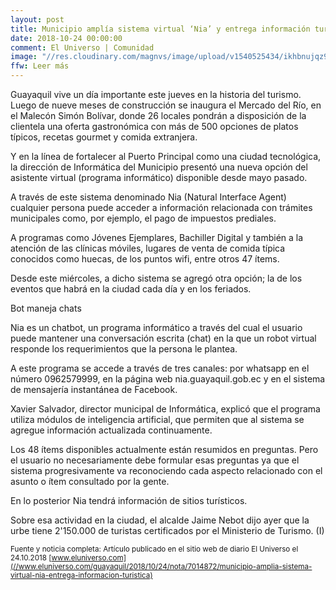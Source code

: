 ```yaml
---
layout: post
title: Municipio amplía sistema virtual ‘Nia’ y entrega información turística de Guayaquil
date: 2018-10-24 00:00:00
comment: El Universo | Comunidad
image: "//res.cloudinary.com/magnvs/image/upload/v1540525434/ikhbnujqz9da5afnxnps.jpg"
ffw: Leer más
---
```

Guayaquil vive un día importante este jueves en la historia del turismo. Luego de nueve meses de construcción se inaugura el Mercado del Río, en el Malecón Simón Bolívar, donde 26 locales pondrán a disposición de la clientela una oferta gastronómica con más de 500 opciones de platos típicos, recetas gourmet y comida extranjera.

Y en la línea de fortalecer al Puerto Principal como una ciudad tecnológica, la dirección de Informática del Municipio presentó una nueva opción del asistente virtual (programa informático) disponible desde mayo pasado.

A través de este sistema denominado Nia (Natural Interface Agent) cualquier persona puede acceder a información relacionada con trámites municipales como, por ejemplo, el pago de impuestos prediales.

A programas como Jóvenes Ejemplares, Bachiller Digital y también a la atención de las clínicas móviles, lugares de venta de comida típica conocidos como huecas, de los puntos wifi, entre otros 47 ítems.

Desde este miércoles, a dicho sistema se agregó otra opción; la de los eventos que habrá en la ciudad cada día y en los feriados.

Bot maneja chats

Nia es un chatbot, un programa informático a través del cual el usuario puede mantener una conversación escrita (chat) en la que un robot virtual responde los requerimientos que la persona le plantea.

A este programa se accede a través de tres canales: por whatsapp en el número 0962579999, en la página web nia.guayaquil.gob.ec y en el sistema de mensajería instantánea de Facebook.

Xavier Salvador, director municipal de Informática, explicó que el programa utiliza módulos de inteligencia artificial, que permiten que al sistema se agregue información actualizada continuamente.

Los 48 ítems disponibles actualmente están resumidos en preguntas. Pero el usuario no necesariamente debe formular esas preguntas ya que el sistema progresivamente va reconociendo cada aspecto relacionado con el asunto o ítem consultado por la gente.

En lo posterior Nia tendrá información de sitios turísticos.

Sobre esa actividad en la ciudad, el alcalde Jaime Nebot dijo ayer que la urbe tiene 2'150.000 de turistas certificados por el Ministerio de Turismo. (I)

<small>Fuente y noticia completa: Artículo publicado en el sitio web de diario El Universo el 24.10.2018 [www.eluniverso.com](//www.eluniverso.com/guayaquil/2018/10/24/nota/7014872/municipio-amplia-sistema-virtual-nia-entrega-informacion-turistica)</small>
